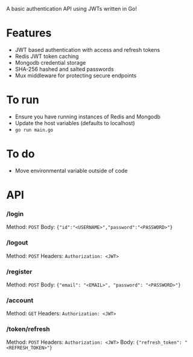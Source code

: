 A basic authentication API using JWTs written in Go!

# Features

- JWT based authentication with access and refresh tokens
- Redis JWT token caching
- Mongodb credential storage
- SHA-256 hashed and salted passwords
- Mux middleware for protecting secure endpoints

# To run

- Ensure you have running instances of Redis and Mongodb
- Update the host variables (defaults to localhost)
- `go run main.go`

# To do

- Move environmental variable outside of code


# API

### /login
Method: `POST`
Body: `{"id":"<USERNAME>","password":"<PASSWORD>"}`

### /logout
Method: `POST`
Headers: `Authorization: <JWT>`

### /register
Method: `POST`
Body: `{"email": "<EMAIL>", "password": "<PASSWORD>"}`

### /account
Method: `GET`
Headers: `Authorization: <JWT>`

### /token/refresh
Method: `POST`
Headers: `Authorization: <JWT>`
Body: `{"refresh_token": "<REFRESH_TOKEN>"}`
